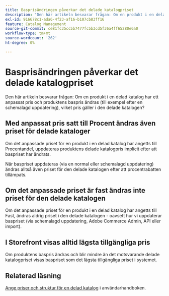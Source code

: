 ```yaml
---
title: Basprisändringen påverkar det delade katalogpriset
description: 'Den här artikeln besvarar frågan: Om en produkt i en delad katalog har ett anpassat pris och produktens baspris ändras (till exempel efter en schemalagd uppdatering), vilket pris gäller i den delade katalogen?'
exl-id: 916678c1-ada6-4f23-af16-b107cb83ff16
feature: Catalog Management
source-git-commit: ce81fc35cc5b7477fc5b3cd5f36a4ff65280e6a0
workflow-type: tm+mt
source-wordcount: '262'
ht-degree: 0%

---
```


# Basprisändringen påverkar det delade katalogpriset

Den här artikeln besvarar frågan: Om en produkt i en delad katalog har ett anpassat pris och produktens baspris ändras (till exempel efter en schemalagd uppdatering), vilket pris gäller i den delade katalogen?

## Med anpassat pris satt till Procent ändras även priset för delade kataloger

Om det anpassade priset för en produkt i en delad katalog har angetts till Procentandel, uppdateras produktens delade katalogpris implicit efter att baspriset har ändrats.

När baspriset uppdateras (via en normal eller schemalagd uppdatering) ändras alltså även priset för den delade katalogen efter att procentrabatten tillämpats.

## Om det anpassade priset är fast ändras inte priset för den delade katalogen

Om det anpassade priset för en produkt i en delad katalog har angetts till Fast, ändras aldrig priset i den delade katalogen - oavsett hur vi uppdaterar baspriset (via schemalagd uppdatering, Adobe Commerce Admin, API eller import).

## I Storefront visas alltid lägsta tillgängliga pris

Om produktens baspris ändras och blir mindre än det motsvarande delade katalogpriset visas baspriset som det lägsta tillgängliga priset i systemet.

## Relaterad läsning

[Ange priser och struktur för en delad katalog](https://experienceleague.adobe.com/docs/commerce-admin/b2b/shared-catalogs/define/catalog-shared-pricing-structure.html) i användarhandboken.
